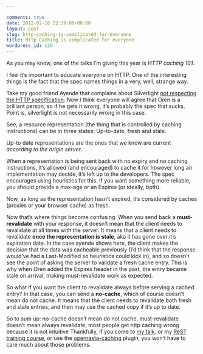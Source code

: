 ```yaml
---

comments: true
date: 2012-02-16 22:39:08+00:00
layout: post
slug: http-caching-is-complicated-for-everyone
title: Http Caching is complicated for everyone
wordpress_id: 126
---
```


As you may know, one of the talks I’m giving this year is _HTTP caching 101_.

I feel it’s important to educate everyone on HTTP. One of the interesting things is the fact that the spec names things in a very, well, strange way.

Take my good friend Ayende that complains about Silverlight [not respecting the HTTP specification](http://ayende.com/blog/4755/silverlight-and-http-and-caching-oh-my). Now I think everyone will agree that Oren is a brilliant person, so if he gets it wrong, it’s probably the spec that sucks. Point is, silverlight is not necessarily wrong in this case.

See, a resource representation (the thing that is controlled by caching instructions) can be in three states: Up-to-date, fresh and stale.

Up-to date representations are the ones that we know are current _according to the origin server_.

When a representation is being sent back with no expiry and no caching instructions, it’s allowed (and encouraged) to cache it for however long an implementation may decide, it’s left up to the developers. The spec encourages using heuristics for this. If you want something more reliable, you should provide a max-age or an Expires (or ideally, both).

Now, as long as the representation hasn’t expired, it’s considered by caches (proxies or your browser cache) as fresh.

Now that’s where things become confusing. When you send back a **must-revalidate** with your response, it doesn’t mean that the client needs to revalidate at all times with the server. It means that a client needs to revalidate **once the representation is stale**, aka it has gone over it’s expiration date. In the case ayende shows here, the client makes the decision that the data was cacheable previously (I’d think that the response would’ve had a Last-Modified so heuristics could kick in), and so doesn’t see the point of asking the server to validate a fresh cache entry. This is why when Oren added the Expires header in the past, the entry became stale on arrival, making must-revalidate work as expected.

So what if you want the client to revalidate always before serving a cached entry? In that case, you can send a **no-cache**, which of course doesn’t mean do not cache. It means that the client needs to revalidate both fresh and stale entries, and then may use the cached copy if it’s up to date.

So to sum up: no-cache doesn’t mean do not cache, must-revalidate doesn’t mean always revalidate, most people get http caching wrong because it is not intuitive Thankfully, if you come to [my talk](http://vimeo.com/36409207), or my [ReST training course](http://skillsmatter.com/course/open-source-dot-net/building-rest-architectures-on-dot-net), or use the [openrasta-caching](https://github.com/openrasta/openrasta/wiki/caching) plugin, you won’t have to care much about those problems.
